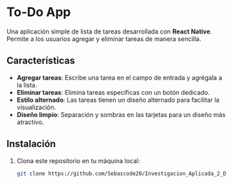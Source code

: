 # To-Do App

Una aplicación simple de lista de tareas desarrollada con **React Native**. Permite a los usuarios agregar y eliminar tareas de manera sencilla.

## Características

- **Agregar tareas**: Escribe una tarea en el campo de entrada y agrégala a la lista.
- **Eliminar tareas**: Elimina tareas específicas con un botón dedicado.
- **Estilo alternado**: Las tareas tienen un diseño alternado para facilitar la visualización.
- **Diseño limpio**: Separación y sombras en las tarjetas para un diseño más atractivo.

## Instalación

1. Clona este repositorio en tu máquina local:

   ```bash
   git clone https://github.com/Sebascode20/Investigacion_Aplicada_2_DPS.git
